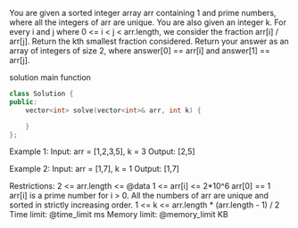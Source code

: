 You are given a sorted integer array arr containing 1 and prime numbers, where all the integers of arr are unique. You are also given an integer k.
For every i and j where 0 <= i < j < arr.length, we consider the fraction arr[i] / arr[j].
Return the kth smallest fraction considered. Return your answer as an array of integers of size 2, where answer[0] == arr[i] and answer[1] == arr[j].

solution main function
```cpp
class Solution {
public:
    vector<int> solve(vector<int>& arr, int k) {

    }
};
```

Example 1:
Input: arr = [1,2,3,5], k = 3
Output: [2,5]

Example 2:
Input: arr = [1,7], k = 1
Output: [1,7]

Restrictions:
2 <= arr.length <= @data
1 <= arr[i] <= 2*10^6
arr[0] == 1
arr[i] is a prime number for i > 0.
All the numbers of arr are unique and sorted in strictly increasing order.
1 <= k <= arr.length * (arr.length - 1) / 2
Time limit: @time_limit ms
Memory limit: @memory_limit KB